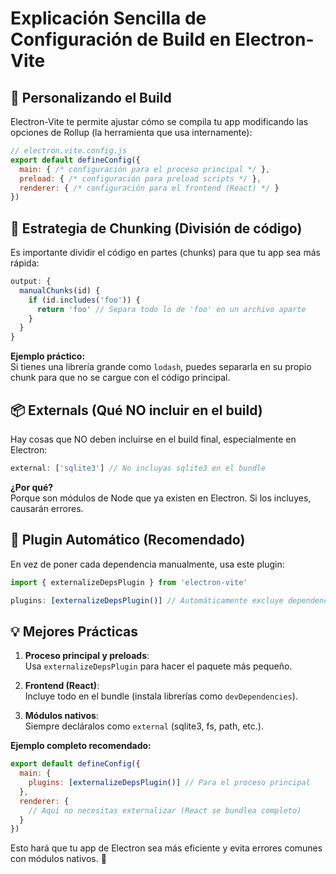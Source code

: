 # Explicación Sencilla de Configuración de Build en Electron-Vite

## 🔧 Personalizando el Build
Electron-Vite te permite ajustar cómo se compila tu app modificando las opciones de Rollup (la herramienta que usa internamente):

```javascript
// electron.vite.config.js
export default defineConfig({
  main: { /* configuración para el proceso principal */ },
  preload: { /* configuración para preload scripts */ },
  renderer: { /* configuración para el frontend (React) */ }
})
```

## 🧩 Estrategia de Chunking (División de código)
Es importante dividir el código en partes (chunks) para que tu app sea más rápida:

```javascript
output: {
  manualChunks(id) {
    if (id.includes('foo')) {
      return 'foo' // Separa todo lo de 'foo' en un archivo aparte
    }
  }
}
```
**Ejemplo práctico:**  
Si tienes una librería grande como `lodash`, puedes separarla en su propio chunk para que no se cargue con el código principal.

## 📦 Externals (Qué NO incluir en el build)
Hay cosas que NO deben incluirse en el build final, especialmente en Electron:

```javascript
external: ['sqlite3'] // No incluyas sqlite3 en el bundle
```

**¿Por qué?**  
Porque son módulos de Node que ya existen en Electron. Si los incluyes, causarán errores.

## 🔌 Plugin Automático (Recomendado)
En vez de poner cada dependencia manualmente, usa este plugin:

```javascript
import { externalizeDepsPlugin } from 'electron-vite'

plugins: [externalizeDepsPlugin()] // Automáticamente excluye dependencias
```

## 💡 Mejores Prácticas
1. **Proceso principal y preloads**:  
   Usa `externalizeDepsPlugin` para hacer el paquete más pequeño.

2. **Frontend (React)**:  
   Incluye todo en el bundle (instala librerías como `devDependencies`).

3. **Módulos nativos**:  
   Siempre decláralos como `external` (sqlite3, fs, path, etc.).

**Ejemplo completo recomendado:**
```javascript
export default defineConfig({
  main: {
    plugins: [externalizeDepsPlugin()] // Para el proceso principal
  },
  renderer: {
    // Aquí no necesitas externalizar (React se bundlea completo)
  }
})
```

Esto hará que tu app de Electron sea más eficiente y evita errores comunes con módulos nativos. 🚀
